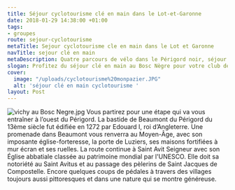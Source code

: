 ```yaml
---
title: Séjour cyclotourisme clé en main dans le Lot-et-Garonne
date: 2018-01-29 14:38:00 +01:00
tags:
- groupes
route: sejour-cyclotourisme
metaTitle: Sejour cyclotourisme cle en main dans le Lot et Garonne
navTitle: sejour clé en main
metaDescription: Quatre parcours de vélo dans le Périgord noir, séjour clé en main
slogan: Profitez du séjour clé en main au Bosc Nègre pour votre club de cyclotourisme
cover:
  image: "/uploads/cyclotourisme%20monpazier.JPG"
  alt: 'séjour clé en main cyclotourisme '
layout: Post
---
```


![vichy au Bosc Negre.jpg](/uploads/vichy%20au%20Bosc%20Negre.jpg) 
Vous partirez pour une étape qui va vous entraîner à l’ouest du Périgord. La bastide de Beaumont du Périgord du 13ème siècle fut édifiée en 1272 par Edouard I, roi d’Angleterre. Une promenade dans Beaumont vous renverra au Moyen-Âge, avec son imposante église-forteresse, la porte de Luziers, ses maisons fortifiées à mur écran et ses ruelles. La route continue à Saint Avit Seigneur avec son Église abbatiale classée au patrimoine mondial par l'UNESCO. Elle doit sa notoriété au Saint Avitus et au passage des pèlerins de Saint Jacques de Compostelle. Encore quelques coups de pédales à travers des villages toujours aussi pittoresques et dans une nature qui se montre généreuse.

